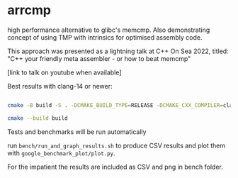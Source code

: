 # arrcmp
high performance alternative to glibc's memcmp. Also demonstrating concept of using TMP with intrinsics for optimised assembly code. 

This approach was presented as a lightning talk at C++ On Sea 2022, titled: "C++ your friendly meta assembler - or how to beat memcmp" 

[link to talk on youtube when available]

Best results with clang-14 or newer:

```sh

cmake -B build -S . -DCMAKE_BUILD_TYPE=RELEASE -DCMAKE_CXX_COMPILER=clang++-14 -DCMAKE_C_COMPILER=clang-14

cmake --build build
```

Tests and benchmarks will be run automatically


run `bench/run_and_graph_results.sh` to produce CSV results and plot them with `google_benchmark_plot/plot.py`. 

For the impatient the results are included as CSV and png in bench folder. 
